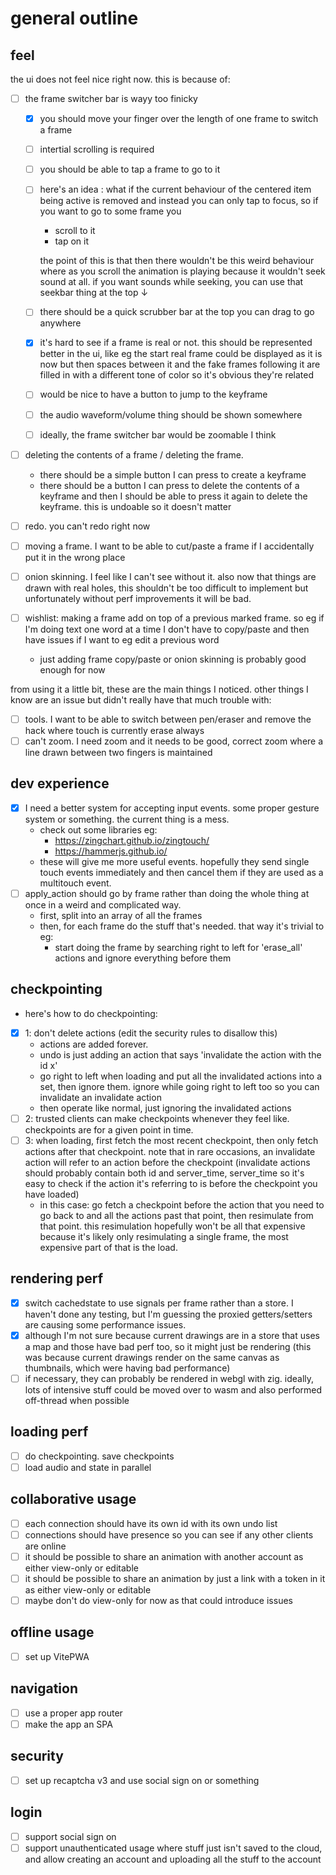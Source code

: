 # general outline

## feel

the ui does not feel nice right now. this is because of:

- [ ] the frame switcher bar is wayy too finicky

  - [x] you should move your finger over the length of one frame to switch a frame
  - [ ] intertial scrolling is required
  - [ ] you should be able to tap a frame to go to it
  - [ ] here's an idea : what if the current behaviour of the centered item being active is removed and instead
        you can only tap to focus, so if you want to go to some frame you

    - scroll to it
    - tap on it

    the point of this is that then there wouldn't be this weird behaviour where as you scroll the animation is playing
    because it wouldn't seek sound at all. if you want sounds while seeking, you can use that seekbar thing at the
    top ↓

  - [ ] there should be a quick scrubber bar at the top you can drag to go anywhere
  - [x] it's hard to see if a frame is real or not. this should be represented better in the ui, like eg the start real
        frame could be displayed as it is now but then spaces between it and the fake frames following it are filled in
        with a different tone of color so it's obvious they're related
  - [ ] would be nice to have a button to jump to the keyframe
  - [ ] the audio waveform/volume thing should be shown somewhere
  - [ ] ideally, the frame switcher bar would be zoomable I think

- [ ] deleting the contents of a frame / deleting the frame.
  - there should be a simple button I can press to create a keyframe
  - there should be a button I can press to delete the contents of a keyframe and then I should be able to press it
    again to delete the keyframe. this is undoable so it doesn't matter
- [ ] redo. you can't redo right now
- [ ] moving a frame. I want to be able to cut/paste a frame if I accidentally put it in the wrong place
- [ ] onion skinning. I feel like I can't see without it. also now that things are drawn with real holes, this shouldn't
      be too difficult to implement but unfortunately without perf improvements it will be bad.
- [ ] wishlist: making a frame add on top of a previous marked frame. so eg if I'm doing text one word at a time I don't
      have to copy/paste and then have issues if I want to eg edit a previous word
  - just adding frame copy/paste or onion skinning is probably good enough for now

from using it a little bit, these are the main things I noticed. other things I know are an issue but didn't
really have that much trouble with:

- [ ] tools. I want to be able to switch between pen/eraser and remove the hack where touch is currently erase always
- [ ] can't zoom. I need zoom and it needs to be good, correct zoom where a line drawn between two fingers is maintained

## dev experience

- [x] I need a better system for accepting input events. some proper gesture system or something. the current thing is
      a mess.
  - check out some libraries eg:
    - https://zingchart.github.io/zingtouch/
    - https://hammerjs.github.io/
  - these will give me more useful events. hopefully they send single touch events immediately and then
    cancel them if they are used as a multitouch event.
- [ ] apply_action should go by frame rather than doing the whole thing at once in a weird and complicated way.
  - first, split into an array of all the frames
  - then, for each frame do the stuff that's needed. that way it's trivial to eg:
    - start doing the frame by searching right to left for 'erase_all' actions and ignore everything before them

## checkpointing

- here's how to do checkpointing:
- [x] 1: don't delete actions (edit the security rules to disallow this)
  - actions are added forever.
  - undo is just adding an action that says 'invalidate the action with the id x'
  - go right to left when loading and put all the invalidated actions into a set, then
    ignore them. ignore while going right to left too so you can invalidate an invalidate
    action
  - then operate like normal, just ignoring the invalidated actions
- [ ] 2: trusted clients can make checkpoints whenever they feel like. checkpoints are for
      a given point in time.
- [ ] 3: when loading, first fetch the most recent checkpoint, then only fetch actions after that
      checkpoint. note that in rare occasions, an invalidate action will refer to an action before
      the checkpoint (invalidate actions should probably contain both id and server_time, server_time
      so it's easy to check if the action it's referring to is before the checkpoint you have loaded)
  - in this case: go fetch a checkpoint before the action that you need to go back to and all the
    actions past that point, then resimulate from that point. this resimulation hopefully won't be
    all that expensive because it's likely only resimulating a single frame, the most expensive
    part of that is the load.

## rendering perf

- [x] switch cachedstate to use signals per frame rather than a store. I haven't done any testing, but I'm guessing the
      proxied getters/setters are causing some performance issues.
- [x] although I'm not sure because current drawings are in a store that uses a map and those have bad perf too, so it
      might just be rendering (this was because current drawings render on the same canvas as thumbnails, which were
      having bad performance)
- [ ] if necessary, they can probably be rendered in webgl with zig. ideally, lots of intensive stuff could be moved
      over to wasm and also performed off-thread when possible

## loading perf

- [ ] do checkpointing. save checkpoints
- [ ] load audio and state in parallel

## collaborative usage

- [ ] each connection should have its own id with its own undo list
- [ ] connections should have presence so you can see if any other clients are online
- [ ] it should be possible to share an animation with another account as either view-only or editable
- [ ] it should be possible to share an animation by just a link with a token in it as either view-only or
      editable
- [ ] maybe don't do view-only for now as that could introduce issues

## offline usage

- [ ] set up VitePWA

## navigation

- [ ] use a proper app router
- [ ] make the app an SPA

## security

- [ ] set up recaptcha v3 and use social sign on or something

## login

- [ ] support social sign on
- [ ] support unauthenticated usage where stuff just isn't saved to the cloud, and allow creating an account and
      uploading all the stuff to the account
